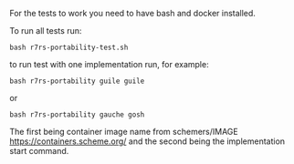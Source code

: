 
For the tests to work you need to have bash and docker installed.

To run all tests run:

    bash r7rs-portability-test.sh

to run test with one implementation run, for example:

    bash r7rs-portability guile guile

or

    bash r7rs-portability gauche gosh


The first being container image name from schemers/IMAGE https://containers.scheme.org/ and the
second being the implementation start command.
